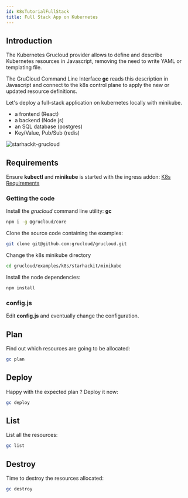 ```yaml
---
id: K8sTutorialFullStack
title: Full Stack App on Kubernetes
---
```


## Introduction

The Kubernetes Grucloud provider allows to define and describe Kubernetes resources in Javascript, removing the need to write YAML or templating file.

The GruCloud Command Line Interface **gc** reads this description in Javascript and connect to the k8s control plane to apply the new or updated resource definitions.

Let's deploy a full-stack application on kubernetes locally with minikube.

- a frontend (React)
- a backend (Node.js)
- an SQL database (postgres)
- Key/Value, Pub/Sub (redis)

![starhackit-grucloud](https://raw.githubusercontent.com/grucloud/grucloud/main/examples/k8s/starhackit/minikube/diagram-target.svg)

## Requirements

Ensure **kubectl** and **minikube** is started with the ingress addon: [K8s Requirements](./K8sRequirements.md)

### Getting the code

Install the _grucloud_ command line utility: **gc**

```bash
npm i -g @grucloud/core
```

Clone the source code containing the examples:

```bash
git clone git@github.com:grucloud/grucloud.git
```

Change the k8s minikube directory

```bash
cd grucloud/examples/k8s/starhackit/minikube
```

Install the node dependencies:

```bash
npm install
```

### config.js

Edit **config.js** and eventually change the configuration.

## Plan

Find out which resources are going to be allocated:

```bash
gc plan
```

## Deploy

Happy with the expected plan ? Deploy it now:

```bash
gc deploy
```

## List

List all the resources:

```bash
gc list
```

## Destroy

Time to destroy the resources allocated:

```bash
gc destroy
```
